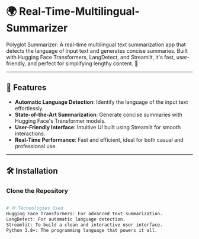 # 🌍 Real-Time-Multilingual-Summarizer
Polyglot Summarizer: A real-time multilingual text summarization app that detects the language of input text and generates concise summaries. Built with Hugging Face Transformers, LangDetect, and Streamlit, it's fast, user-friendly, and perfect for simplifying lengthy content. 🚀

---

## 🚀 Features
- **Automatic Language Detection**: Identify the language of the input text effortlessly.
- **State-of-the-Art Summarization**: Generate concise summaries with Hugging Face's Transformer models.
- **User-Friendly Interface**: Intuitive UI built using Streamlit for smooth interactions.
- **Real-Time Performance**: Fast and efficient, ideal for both casual and professional use.

---

## 🛠️ Installation

### Clone the Repository
```bash

# ⚙️ Technologies Used
Hugging Face Transformers: For advanced text summarization.
LangDetect: For automatic language detection.
Streamlit: To build a clean and interactive user interface.
Python 3.8+: The programming language that powers it all.
